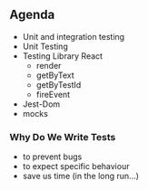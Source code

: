 ## Agenda

- Unit and integration testing
- Unit Testing
- Testing Library React
    - render
    - getByText
    - getByTestId
    - fireEvent
- Jest-Dom
- mocks

### Why Do We Write Tests

- to prevent bugs
- to expect specific behaviour
- save us time (in the long run...)
